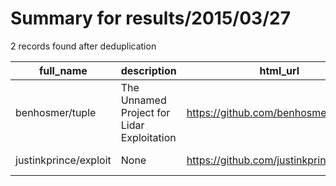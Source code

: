 
# Summary for results/2015/03/27
    
2 records found after deduplication

| full_name | description | html_url | matched_list | matched_count | pushed_at | size | stargazers_count | language | forks_count | vul_ids |
|-----------------------|--------------------------------------------|------------------------------------------|----------------|-----------------|---------------------------|--------|--------------------|------------|---------------|-----------|
| benhosmer/tuple | The Unnamed Project for Lidar Exploitation | https://github.com/benhosmer/tuple | ['exploit'] | 1 | 2015-03-27 19:55:28+00:00 | 79196 | 0 | Dart | 0 | [] |
| justinkprince/exploit | None | https://github.com/justinkprince/exploit | ['exploit'] | 1 | 2015-03-27 17:37:58+00:00 | 144 | 0 | | 0 | [] |
